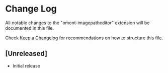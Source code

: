 # Change Log

All notable changes to the "omont-imagepatheditor" extension will be documented in this file.

Check [Keep a Changelog](http://keepachangelog.com/) for recommendations on how to structure this file.

## [Unreleased]

- Initial release